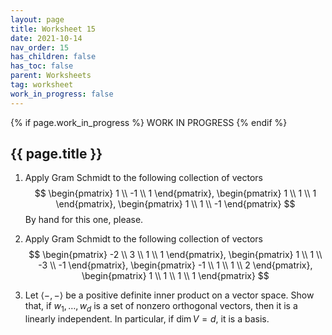 ```yaml
---
layout: page
title: Worksheet 15
date: 2021-10-14
nav_order: 15
has_children: false
has_toc: false
parent: Worksheets
tag: worksheet
work_in_progress: false
---
```


{% if page.work_in_progress %}
    WORK IN PROGRESS
{% endif %}

## {{ page.title }}

1. Apply Gram Schmidt to the following collection of vectors 
$$
    \begin{pmatrix} 1 \\ -1 \\ 1 \end{pmatrix},
    \begin{pmatrix} 1 \\ 1 \\ 1 \end{pmatrix},
    \begin{pmatrix} 1 \\ 1 \\ -1 \end{pmatrix}
$$
By hand for this one, please.

2. Apply Gram Schmidt to the following collection of vectors 
$$
    \begin{pmatrix} -2 \\ 3 \\ 1 \\ 1 \end{pmatrix}, 
    \begin{pmatrix} 1 \\ 1 \\ -3 \\ -1 \end{pmatrix}, 
    \begin{pmatrix} -1 \\ 1 \\ 1 \\ 2 \end{pmatrix}, 
    \begin{pmatrix} 1 \\ 1 \\ 1 \\ 1 \end{pmatrix}
$$

3. Let $\langle -,- \rangle$ be a positive definite inner product on a vector space. 
Show that, if $w_1,\ldots,w_d$ is a set of nonzero orthogonal vectors, then 
it is a linearly independent. In particular, if $\dim V = d$, 
it is a basis. 
